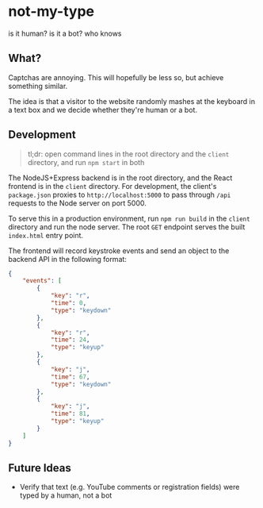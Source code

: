 # not-my-type
is it human? is it a bot? who knows

## What?

Captchas are annoying. This will hopefully be less so, but achieve something similar.

The idea is that a visitor to the website randomly mashes at the keyboard in a text box and we decide whether they're human or a bot.

## Development

> tl;dr: open command lines in the root directory and the `client` directory, and run `npm start` in both

The NodeJS+Express backend is in the root directory, and the React frontend is in the `client` directory. For development, the client's `package.json` proxies to `http://localhost:5000` to pass through `/api` requests to the Node server on port 5000.

To serve this in a production environment, run `npm run build` in the `client` directory and run the node server. The root `GET` endpoint serves the built `index.html` entry point.

The frontend will record keystroke events and send an object to the backend API in the following format:

```json
{
    "events": [
        {
            "key": "r",
            "time": 0,
            "type": "keydown"
        },
        {
            "key": "r",
            "time": 24,
            "type": "keyup"
        },
        {
            "key": "j",
            "time": 67,
            "type": "keydown"
        },
        {
            "key": "j",
            "time": 81,
            "type": "keyup"
        }
    ]
}
```

## Future Ideas

- Verify that text (e.g. YouTube comments or registration fields) were typed by a human, not a bot
